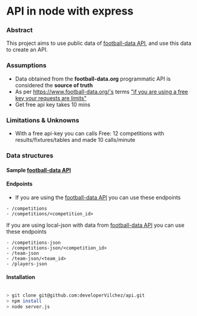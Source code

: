 # API in node with express

### Abstract

This project aims to use public data of [football-data API](https://football-data.org), and use this data to create an API.

### Assumptions

- Data obtained from the **football-data.org** programmatic API is considered the **source of truth**
- As per https://www.football-data.org/'s terms ["if you are using a free key your requests are limits"](https://www.football-data.org/coverage)
- Get free api key takes 10 mins

### Limitations & Unknowns

- With a free api-key you can calls
  Free: 12 competitions with results/fixtures/tables and made 10 calls/minute


### Data structures

#### Sample [football-data API](https://www.football-data.org/documentation/quickstart)


#### Endpoints 

- If you are using the [football-data API](https://football-data.org) you can use these endpoints

```
- /competitions
- /competitions/<competition_id>
```

If you are using local-json with data from [football-data API](https://football-data.org)
you can use these endpoints


```
- /competitions-json
- /competitions-json/<competition_id> 
- /team-json 
- /team-json/<team_id> 
- /players-json
```
#### Installation

```bash

> git clone git@github.com:developerVilchez/api.git
> npm install
> node server.js

```


